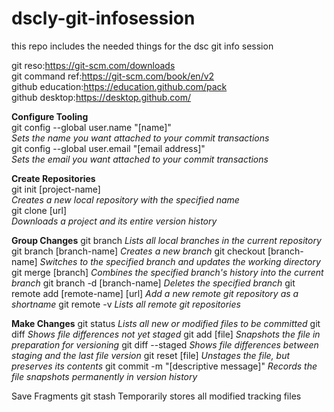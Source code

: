 # dscly-git-infosession
this repo includes the needed things for the dsc git info session

git reso:https://git-scm.com/downloads</br>
git command ref:https://git-scm.com/book/en/v2</br>
github education:https://education.github.com/pack</br>
github desktop:https://desktop.github.com/</br>


<b>Configure Tooling</b></br>
git config --global user.name "[name]"</br>
<i>Sets the name you want attached to your commit transactions</i></br>
git config --global user.email "[email address]"</br>
<i>Sets the email you want attached to your commit transactions</i></br>

<b>Create Repositories</b></br>
git init [project-name]</br>
<i>Creates a new local repository with the specified name</i></br>
git clone [url]</br>
<i>Downloads a project and its entire version history</i></br>

<b>Group Changes</b>
git branch
<i>Lists all local branches in the current repository</i>
git branch [branch-name]
<i>Creates a new branch</i>
git checkout [branch-name]
<i>Switches to the specified branch and updates the working directory</i>
git merge [branch]
<i>Combines the specified branch's history into the current branch</i>
git branch -d [branch-name]
<i>Deletes the specified branch</i>
git remote add [remote-name] [url]
<i>Add a new remote git repository as a shortname</i>
git remote -v
<i>Lists all remote git repositories</i>

<b>Make Changes</b>
git status
<i>Lists all new or modified files to be committed</i>
git diff
<i>Shows file differences not yet staged</i>
git add [file]
<i>Snapshots the file in preparation for versioning</i>
git diff --staged
<i>Shows file differences between staging and the last file version</i>
git reset [file]
<i>Unstages the file, but preserves its contents</i>
git commit -m "[descriptive message]"
<i>Records the file snapshots permanently in version history</i>

Save Fragments
git stash
Temporarily stores all modified tracking files